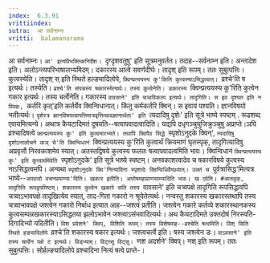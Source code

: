 ```yaml
---
index:  6.3.91
vrittiindex: 
sutra:  आ सर्वनाम्नः
vritti:  balamanorama 
---
```


आ सर्वनाम्नः। `आ' इत्यविभक्तिकनिर्देशः। `दृग्दृशवतुषु' इति सूत्रमनुवर्तत। तदाह--सर्वनाम्न इति। अन्तादेश इति। अलोऽन्त्यपरिभाषालभ्यमिदम्। दकारस्य आत्वे सवर्णदीर्घः। तादृश् इति रूपम्। ततः सुबुत्पत्तिः। कुत्वस्येति। तादृश् स् इति स्थिते हल्ङ्यादिलोपे, `क्विन्प्रत्ययस्य कु'किति कुत्वस्याऽसिद्धत्वात्। `व्रश्चे'ति ष इत्यर्थः। तस्येति। `व्रश्चे'ति संपन्नस्य षकारस्येत्यर्थः। तस्य कुत्वेनेति। डकारस्य `क्विन्प्रत्ययस्य कु'रिति कुत्वेन गकार इत्यर्थः। तस्य चर्त्वेनेति। गकारस्य `वावसाने' इति चत्र्वविकल्प इत्यर्थः। तादृगिति। स इव दृश्यत इति न विग्रहः, `कर्तरि कृत्'इति कर्तर्येव क्विन्विधानात्। किंतु कर्मकर्तरि क्विन्। स इवायं पश्यति। ज्ञानविषयो भतीत्यर्थः। `दृशेरत्र ज्ञानविषयत्वापत्तिमात्रवृत्तित्वादज्ञानार्थता' इति `त्यदादिषु दृशेः' इति सूत्रे भाष्ये स्पष्टम् . रूढशब्द एवायमित्यन्ये। अथात्र कैयटादिमतं दूषयति--षत्वापवादत्वादिति। यद्यपि दधृगञ्चुयुजिक्रुञ्चुषु अप्राप्ते।ञपि व्रश्चादिषत्वे `क्वन्प्रत्ययस्य कुः' इति कुत्वमारभ्यते। तथापि क्विपैव सिद्धे `स्पृशोऽनुदके क्विन्', `त्यदादिषु दृशोऽनालोचने कञ् चे'ति क्विन्विधानं `क्विन्प्रत्ययस्य कु'रिति कुत्वार्थं क्रियमाणं घृतस्पृक्, तादृगित्यादिषु अप्रवृत्तौ निरवकाशमेव स्यात्। अतस्तद्विषये कुत्वस्य फलतः षत्वापवादत्वमिति भावः। क्विन्विधानं `क्विन्प्रत्ययस्य कुः' इति कुत्वार्थमेवेति `स्पृशोऽनुदके' इति सूत्रे भाष्ये स्पष्टम्। अनवकाशत्वादेव च षकारविषये कुत्वस्य नाऽसिद्धत्वमपि। अन्यथा `स्पृशोऽनुदके क्वि'नित्यादिना स्पृशादेः क्विन्विधिवैयथ्र्यात्। उक्तं च `पूर्वत्रासिद्ध'मित्यत्र भाष्ये--`अपवादो वचनप्रमाण्या'दिति। खकार इतीति। अघोषमहाप्राणसाम्यादिति भावः। ख एवेति। #आतदृक्, तादृगिति रूपद्वयमिष्टम्। शकारस्य कुत्वेन खकारे सति तस्य `वावसाने' इति चत्र्वपक्षे तादृगिति रूपसिद्धावपि चत्र्वाऽभावपक्षे तादृखित्येव स्यात्, ताद-गिता गकारो न श्रूयेतेत्यर्थः। नन्वस्तु शकारस्य खकारस्तथापि तस्य चत्र्वाभावपक्षे जश्त्वेन गकारो निर्बाध इत्यात आह--जश्त्वं प्रतीति। जश्त्वेन गकारे कर्तव्ये शकारस्थानकस्य कुत्वसम्पन्नखकारस्याऽसिद्धतया झलोऽभावेन जश्त्वाऽसंभवादित्यर्थः। अथ कैयटादिमते उक्तदोषं निरस्यति-दिगादिभ्यो यदितीति। `विश प्रवेशने' क्विप्, विशिति रूपम्। तस्य विशेषमाह--व्रश्चेति षत्वमिति। विश् सिति स्थिते हङ्यादिलोपे `व्रश्चे'ति शकारस्य षकार इत्यर्थः। जश्त्वचर्त्वे इति। षस्य जश्त्वेन डः। `वाऽवसाने' इति तस्य चर्त्वेन पक्षे ट इत्यर्थः। विड्भ्याम्। विट्त्सु विट्सु। `णश अदर्शने' क्विप्। नश् इति रूपम्। ततः सुबुत्पत्तिः। सोर्हल्ङ्यादिलोपे व्रश्चादिना नित्यं षत्वे प्राप्ते-।

